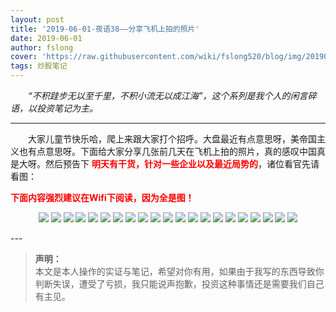 ```yaml
---
layout: post
title: '2019-06-01-夜语38——分享飞机上拍的照片'
date: 2019-06-01
author: fslong
cover: 'https://raw.githubusercontent.com/wiki/fslong520/blog/img/20190530灰机/20190530灰机 (15).jpg'
tags: 炒股笔记
---
```

  
&emsp;&emsp;*“不积跬步无以至千里，不积小流无以成江海”，这个系列是我个人的闲言碎语，以投资笔记为主。*  
   

---
 
&emsp;&emsp;大家儿童节快乐哈，爬上来跟大家打个招呼。大盘最近有点意思呀，美帝国主义也有点意思呀。下面给大家分享几张前几天在飞机上拍的照片，真的感叹中国真是大呀。然后预告下 **<font color="red">明天有干货，针对一些企业以及最近局势的</font>**，诸位看官先请看图：

**<font color="red">下面内容强烈建议在Wifi下阅读，因为全是图！</font>**  
<p align="center">
    <img src="https://raw.githubusercontent.com/wiki/fslong520/blog/img/20190530灰机/20190530灰机 (1).jpg">
    <img src="https://raw.githubusercontent.com/wiki/fslong520/blog/img/20190530灰机/20190530灰机 (10).jpg">
    <img src="https://raw.githubusercontent.com/wiki/fslong520/blog/img/20190530灰机/20190530灰机 (11).jpg">
    <img src="https://raw.githubusercontent.com/wiki/fslong520/blog/img/20190530灰机/20190530灰机 (12).jpg">
    <img src="https://raw.githubusercontent.com/wiki/fslong520/blog/img/20190530灰机/20190530灰机 (13).jpg">
    <img src="https://raw.githubusercontent.com/wiki/fslong520/blog/img/20190530灰机/20190530灰机 (14).jpg">
    <img src="https://raw.githubusercontent.com/wiki/fslong520/blog/img/20190530灰机/20190530灰机 (15).jpg">
    <img src="https://raw.githubusercontent.com/wiki/fslong520/blog/img/20190530灰机/20190530灰机 (16).jpg">
    <img src="https://raw.githubusercontent.com/wiki/fslong520/blog/img/20190530灰机/20190530灰机 (17).jpg">
    <img src="https://raw.githubusercontent.com/wiki/fslong520/blog/img/20190530灰机/20190530灰机 (18).jpg">
    <img src="https://raw.githubusercontent.com/wiki/fslong520/blog/img/20190530灰机/20190530灰机 (19).jpg">
    <img src="https://raw.githubusercontent.com/wiki/fslong520/blog/img/20190530灰机/20190530灰机 (2).jpg">
    <img src="https://raw.githubusercontent.com/wiki/fslong520/blog/img/20190530灰机/20190530灰机 (20).jpg">
    <img src="https://raw.githubusercontent.com/wiki/fslong520/blog/img/20190530灰机/20190530灰机 (21).jpg">
    <img src="https://raw.githubusercontent.com/wiki/fslong520/blog/img/20190530灰机/20190530灰机 (3).jpg">
    <img src="https://raw.githubusercontent.com/wiki/fslong520/blog/img/20190530灰机/20190530灰机 (4).jpg">
    <img src="https://raw.githubusercontent.com/wiki/fslong520/blog/img/20190530灰机/20190530灰机 (5).jpg">
    <img src="https://raw.githubusercontent.com/wiki/fslong520/blog/img/20190530灰机/20190530灰机 (6).jpg">
    <img src="https://raw.githubusercontent.com/wiki/fslong520/blog/img/20190530灰机/20190530灰机 (7).jpg">
    <img src="https://raw.githubusercontent.com/wiki/fslong520/blog/img/20190530灰机/20190530灰机 (8).jpg">
    <img src="https://raw.githubusercontent.com/wiki/fslong520/blog/img/20190530灰机/20190530灰机 (9).jpg">
</p>
---

  
> **声明：**  
> 本文是本人操作的实证与笔记，希望对你有用，如果由于我写的东西导致你判断失误，遭受了亏损，我只能说声抱歉，投资这种事情还是需要我们自己有主见。